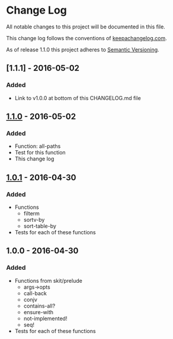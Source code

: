 # Change Log

All notable changes to this project will be documented in this file.

This change log follows the conventions of
[keepachangelog.com](http://keepachangelog.com/).

As of release 1.1.0 this project adheres to
[Semantic Versioning](http://semver.org/).

## [1.1.1] - 2016-05-02
### Added
- Link to v1.0.0 at bottom of this CHANGELOG.md file

## [1.1.0] - 2016-05-02
### Added
- Function: all-paths
- Test for this function
- This change log

## [1.0.1] - 2016-04-30
### Added
- Functions
  - filterm
  - sortv-by
  - sort-table-by
- Tests for each of these functions

## 1.0.0 - 2016-04-30
### Added
- Functions from skit/prelude
  - args->opts
  - call-back
  - conjv
  - contains-all?
  - ensure-with
  - not-implemented!
  - seq!
- Tests for each of these functions

[unreleased]: https://github.com/lgastako/jp/compare/1.1.0...HEAD
[1.1.0]: https://github.com/lgastako/jp/compare/1.0.1...1.1.0
[1.0.1]: https://github.com/lgastako/jp/compare/1.0.0...1.0.1
[1.0.0]: https://github.com/lgastako/jp/tree/v1.0.0
